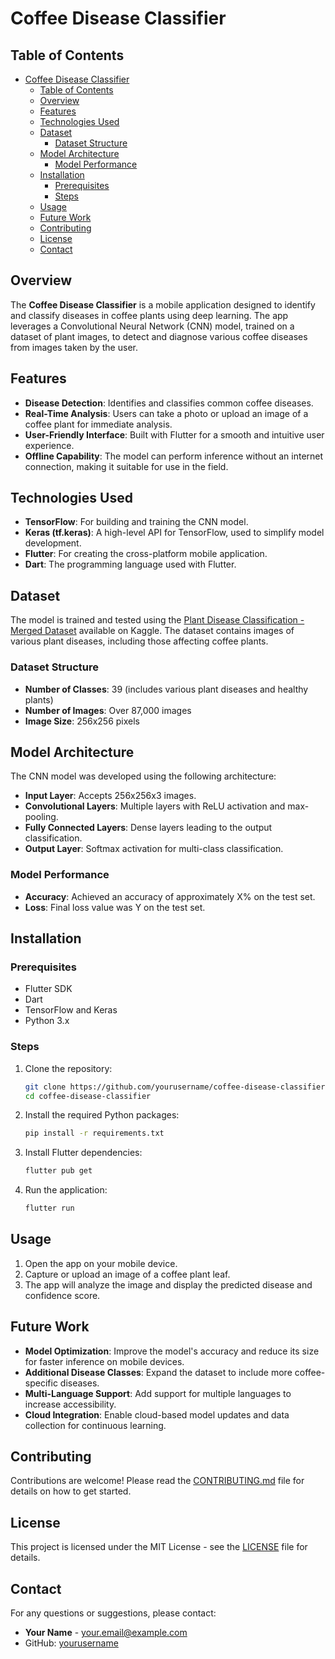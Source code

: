 
# Coffee Disease Classifier

## Table of Contents
- [Coffee Disease Classifier](#coffee-disease-classifier)
  - [Table of Contents](#table-of-contents)
  - [Overview](#overview)
  - [Features](#features)
  - [Technologies Used](#technologies-used)
  - [Dataset](#dataset)
    - [Dataset Structure](#dataset-structure)
  - [Model Architecture](#model-architecture)
    - [Model Performance](#model-performance)
  - [Installation](#installation)
    - [Prerequisites](#prerequisites)
    - [Steps](#steps)
  - [Usage](#usage)
  - [Future Work](#future-work)
  - [Contributing](#contributing)
  - [License](#license)
  - [Contact](#contact)

## Overview
The **Coffee Disease Classifier** is a mobile application designed to identify and classify diseases in coffee plants using deep learning. The app leverages a Convolutional Neural Network (CNN) model, trained on a dataset of plant images, to detect and diagnose various coffee diseases from images taken by the user.

## Features
- **Disease Detection**: Identifies and classifies common coffee diseases.
- **Real-Time Analysis**: Users can take a photo or upload an image of a coffee plant for immediate analysis.
- **User-Friendly Interface**: Built with Flutter for a smooth and intuitive user experience.
- **Offline Capability**: The model can perform inference without an internet connection, making it suitable for use in the field.

## Technologies Used
- **TensorFlow**: For building and training the CNN model.
- **Keras (tf.keras)**: A high-level API for TensorFlow, used to simplify model development.
- **Flutter**: For creating the cross-platform mobile application.
- **Dart**: The programming language used with Flutter.

## Dataset
The model is trained and tested using the [Plant Disease Classification - Merged Dataset](https://www.kaggle.com/datasets/alinedobrovsky/plant-disease-classification-merged-dataset/data) available on Kaggle. The dataset contains images of various plant diseases, including those affecting coffee plants.

### Dataset Structure
- **Number of Classes**: 39 (includes various plant diseases and healthy plants)
- **Number of Images**: Over 87,000 images
- **Image Size**: 256x256 pixels

## Model Architecture
The CNN model was developed using the following architecture:
- **Input Layer**: Accepts 256x256x3 images.
- **Convolutional Layers**: Multiple layers with ReLU activation and max-pooling.
- **Fully Connected Layers**: Dense layers leading to the output classification.
- **Output Layer**: Softmax activation for multi-class classification.

### Model Performance
- **Accuracy**: Achieved an accuracy of approximately X% on the test set.
- **Loss**: Final loss value was Y on the test set.

## Installation
### Prerequisites
- Flutter SDK
- Dart
- TensorFlow and Keras
- Python 3.x

### Steps
1. Clone the repository:
   ```bash
   git clone https://github.com/yourusername/coffee-disease-classifier.git
   cd coffee-disease-classifier
   ```

2. Install the required Python packages:
   ```bash
   pip install -r requirements.txt
   ```

3. Install Flutter dependencies:
   ```bash
   flutter pub get
   ```

4. Run the application:
   ```bash
   flutter run
   ```

## Usage
1. Open the app on your mobile device.
2. Capture or upload an image of a coffee plant leaf.
3. The app will analyze the image and display the predicted disease and confidence score.

## Future Work
- **Model Optimization**: Improve the model's accuracy and reduce its size for faster inference on mobile devices.
- **Additional Disease Classes**: Expand the dataset to include more coffee-specific diseases.
- **Multi-Language Support**: Add support for multiple languages to increase accessibility.
- **Cloud Integration**: Enable cloud-based model updates and data collection for continuous learning.

## Contributing
Contributions are welcome! Please read the [CONTRIBUTING.md](CONTRIBUTING.md) file for details on how to get started.

## License
This project is licensed under the MIT License - see the [LICENSE](LICENSE) file for details.

## Contact
For any questions or suggestions, please contact:
- **Your Name** - [your.email@example.com](mailto:your.email@example.com)
- GitHub: [yourusername](https://github.com/yourusername)
